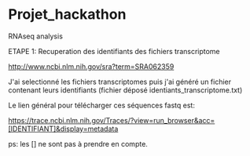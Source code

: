# Projet_hackathon
RNAseq analysis

ETAPE 1: Recuperation des identifiants des fichiers transcriptome

http://www.ncbi.nlm.nih.gov/sra?term=SRA062359

J'ai selectionné les fichiers transcriptomes puis j'ai généré un fichier contenant leurs identifiants (fichier déposé identiants_transcriptome.txt)

Le lien général pour télécharger ces séquences fastq est: 

https://trace.ncbi.nlm.nih.gov/Traces/?view=run_browser&acc=[IDENTIFIANT]&display=metadata

ps: les [] ne sont pas à prendre en compte.


